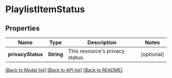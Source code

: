 # PlaylistItemStatus

## Properties
Name | Type | Description | Notes
------------ | ------------- | ------------- | -------------
**privacyStatus** | **String** | This resource&#39;s privacy status. | [optional] 

[[Back to Model list]](../README.md#documentation-for-models) [[Back to API list]](../README.md#documentation-for-api-endpoints) [[Back to README]](../README.md)


